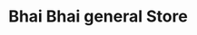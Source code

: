 ---
title: "Bhai Bhai general Store"
url: /karachi/bhai-bhai-general-store-c-area-liaquatabad-town-karachi/
shop: general
---